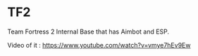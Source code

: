 # TF2
Team Fortress 2 Internal Base that has Aimbot and ESP. 


Video of it :
https://www.youtube.com/watch?v=vmye7hEv9Ew
